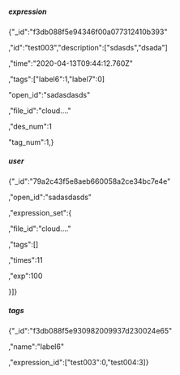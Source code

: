 ##### expression

{"_id":"f3db088f5e94346f00a077312410b393"

,"id":"test003","description":["sdasds","dsada"]

,"time":"2020-04-13T09:44:12.760Z"

,"tags":["label6":1,"label7":0]

"open_id":"sadasdasds"

,"file_id":"cloud...."

,"des_num":1

"tag_num":1,}

##### user

{"_id":"79a2c43f5e8aeb660058a2ce34bc7e4e"

,"open_id":"sadasdasds"

,"expression_set":{

,"file_id":"cloud...."

,"tags":[]

,"times":11

,"exp":100

}]}

##### tags

{"_id":"f3db088f5e930982009937d230024e65"

,"name":"label6"

,"expression_id":["test003":0,"test004:3]}